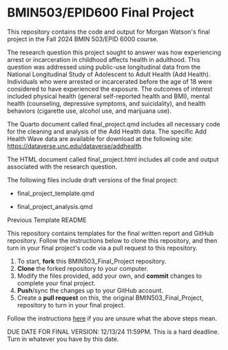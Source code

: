 # BMIN503/EPID600 Final Project

This repository contains the code and output for Morgan Watson's final project in the Fall 2024 BMIN 503/EPID 6000 course.

The research question this project sought to answer was how experiencing arrest or incarceration in childhood affects health in adulthood. This question was addressed using public-use longitudinal data from the National Longitudinal Study of Adolescent to Adult Health (Add Health). Individuals who were arrested or incarcerated before the age of 18 were considered to have experienced the exposure. The outcomes of interest included physical health (general self-reported health and BMI), mental health (counseling, depressive symptoms, and suicidality), and health behaviors (cigarette use, alcohol use, and marijuana use).

The Quarto document called final_project.qmd includes all necessary code for the cleaning and analysis of the Add Health data. The specific Add Health Wave data are available for download at the following site: <https://dataverse.unc.edu/dataverse/addhealth>.

The HTML document called final_project.html includes all code and output associated with the research question.

The following files include draft versions of the final project:

-   final_project_template.qmd

-   final_project_analysis.qmd

Previous Template README

This repository contains templates for the final written report and GitHub repository. Follow the instructions below to clone this repository, and then turn in your final project's code via a pull request to this repository.

1.  To start, **fork** this BMIN503_Final_Project repository.
2.  **Clone** the forked repository to your computer.
3.  Modify the files provided, add your own, and **commit** changes to complete your final project.
4.  **Push**/sync the changes up to your GitHub account.
5.  Create a **pull request** on this, the original BMIN503_Final_Project, repository to turn in your final project.

Follow the instructions [here](https://guides.github.com/activities/forking/) if you are unsure what the above steps mean.

DUE DATE FOR FINAL VERSION: 12/13/24 11:59PM. This is a hard deadline. Turn in whatever you have by this date.

<!-- Links -->
